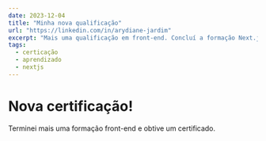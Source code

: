 ```yaml
---
date: 2023-12-04
title: "Minha nova qualificação"
url: "https://linkedin.com/in/arydiane-jardim"
excerpt: "Mais uma qualificação em front-end. Concluí a formação Next.js"
tags: 
  - certicação
  - aprendizado
  - nextjs
---
```


# Nova certificação!

Terminei mais uma formação front-end e obtive um certificado. 
